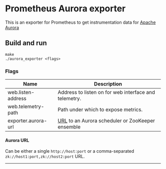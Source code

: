 # Prometheus Aurora exporter

This is an exporter for Prometheus to get instrumentation data for [Apache Aurora](http://aurora.apache.org/)

## Build and run

    make
    ./aurora_exporter <flags>

### Flags

Name                           | Description
-------------------------------|------------
web.listen-address             | Address to listen on for web interface and telemetry.
web.telemetry-path             | Path under which to expose metrics.
exporter.aurora-url            | [URL](#aurora-url) to an Aurora scheduler or ZooKeeper ensemble

#### Aurora URL
Can be either a single ``http://host:port`` or a comma-separated ``zk://host1:port,zk://host2:port`` URL.

---
